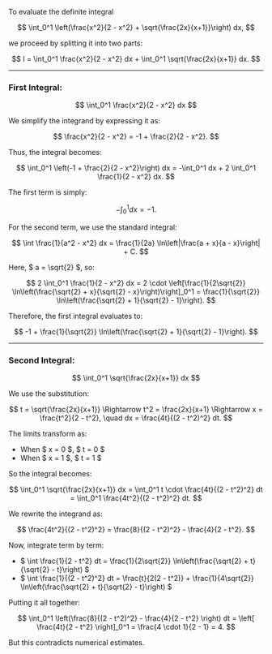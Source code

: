 To evaluate the definite integral

$$
\int_0^1 \left(\frac{x^2}{2 - x^2} + \sqrt{\frac{2x}{x+1}}\right) dx,
$$

we proceed by splitting it into two parts:

$$
I = \int_0^1 \frac{x^2}{2 - x^2} dx + \int_0^1 \sqrt{\frac{2x}{x+1}} dx.
$$

---

### **First Integral:**
$$
\int_0^1 \frac{x^2}{2 - x^2} dx
$$

We simplify the integrand by expressing it as:

$$
\frac{x^2}{2 - x^2} = -1 + \frac{2}{2 - x^2}.
$$

Thus, the integral becomes:

$$
\int_0^1 \left(-1 + \frac{2}{2 - x^2}\right) dx = -\int_0^1 dx + 2 \int_0^1 \frac{1}{2 - x^2} dx.
$$

The first term is simply:

$$
-\int_0^1 dx = -1.
$$

For the second term, we use the standard integral:

$$
\int \frac{1}{a^2 - x^2} dx = \frac{1}{2a} \ln\left|\frac{a + x}{a - x}\right| + C.
$$

Here, $ a = \sqrt{2} $, so:

$$
2 \int_0^1 \frac{1}{2 - x^2} dx = 2 \cdot \left[\frac{1}{2\sqrt{2}} \ln\left(\frac{\sqrt{2} + x}{\sqrt{2} - x}\right)\right]_0^1 = \frac{1}{\sqrt{2}} \ln\left(\frac{\sqrt{2} + 1}{\sqrt{2} - 1}\right).
$$

Therefore, the first integral evaluates to:

$$
-1 + \frac{1}{\sqrt{2}} \ln\left(\frac{\sqrt{2} + 1}{\sqrt{2} - 1}\right).
$$

---

### **Second Integral:**
$$
\int_0^1 \sqrt{\frac{2x}{x+1}} dx
$$

We use the substitution:

$$
t = \sqrt{\frac{2x}{x+1}} \Rightarrow t^2 = \frac{2x}{x+1} \Rightarrow x = \frac{t^2}{2 - t^2}, \quad dx = \frac{4t}{(2 - t^2)^2} dt.
$$

The limits transform as:
- When $ x = 0 $, $ t = 0 $
- When $ x = 1 $, $ t = 1 $

So the integral becomes:

$$
\int_0^1 \sqrt{\frac{2x}{x+1}} dx = \int_0^1 t \cdot \frac{4t}{(2 - t^2)^2} dt = \int_0^1 \frac{4t^2}{(2 - t^2)^2} dt.
$$

We rewrite the integrand as:

$$
\frac{4t^2}{(2 - t^2)^2} = \frac{8}{(2 - t^2)^2} - \frac{4}{2 - t^2}.
$$

Now, integrate term by term:

- $ \int \frac{1}{2 - t^2} dt = \frac{1}{2\sqrt{2}} \ln\left(\frac{\sqrt{2} + t}{\sqrt{2} - t}\right) $
- $ \int \frac{1}{(2 - t^2)^2} dt = \frac{t}{2(2 - t^2)} + \frac{1}{4\sqrt{2}} \ln\left(\frac{\sqrt{2} + t}{\sqrt{2} - t}\right) $

Putting it all together:

$$
\int_0^1 \left(\frac{8}{(2 - t^2)^2} - \frac{4}{2 - t^2} \right) dt = \left[ \frac{4t}{2 - t^2} \right]_0^1 = \frac{4 \cdot 1}{2 - 1} = 4.
$$

But this contradicts numerical estimates.